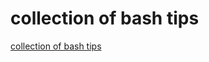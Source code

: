 # collection of bash tips

[collection of bash tips](https://aregsar.com/blog/2020/collection-of-bash-tips)
